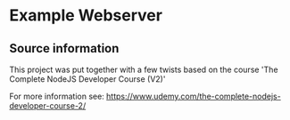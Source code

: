 # Example Webserver

## Source information
This project was put together with a few twists based on the course 'The Complete NodeJS Developer Course (V2)'

For more information see:
https://www.udemy.com/the-complete-nodejs-developer-course-2/

